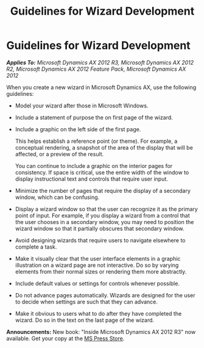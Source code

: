 ﻿---
title: Guidelines for Wizard Development
TOCTitle: Guidelines for Wizard Development
ms:assetid: abe0a775-c98d-41f1-8a3a-c353151abe7a
ms:mtpsurl: https://msdn.microsoft.com/en-us/library/Aa853845(v=AX.60)
ms:contentKeyID: 35249677
ms.date: 05/18/2015
mtps_version: v=AX.60
---

# Guidelines for Wizard Development 


_**Applies To:** Microsoft Dynamics AX 2012 R3, Microsoft Dynamics AX 2012 R2, Microsoft Dynamics AX 2012 Feature Pack, Microsoft Dynamics AX 2012_

When you create a new wizard in Microsoft Dynamics AX, use the following guidelines:

  - Model your wizard after those in Microsoft Windows.

  - Include a statement of purpose the on first page of the wizard.

  - Include a graphic on the left side of the first page.
    
    This helps establish a reference point (or theme). For example, a conceptual rendering, a snapshot of the area of the display that will be affected, or a preview of the result.
    
    You can continue to include a graphic on the interior pages for consistency. If space is critical, use the entire width of the window to display instructional text and controls that require user input.

  - Minimize the number of pages that require the display of a secondary window, which can be confusing.

  - Display a wizard window so that the user can recognize it as the primary point of input. For example, if you display a wizard from a control that the user chooses in a secondary window, you may need to position the wizard window so that it partially obscures that secondary window.

  - Avoid designing wizards that require users to navigate elsewhere to complete a task.

  - Make it visually clear that the user interface elements in a graphic illustration on a wizard page are not interactive. Do so by varying elements from their normal sizes or rendering them more abstractly.

  - Include default values or settings for controls whenever possible.

  - Do not advance pages automatically. Wizards are designed for the user to decide when settings are such that they can advance.

  - Make it obvious to users what to do after they have completed the wizard. Do so in the text on the last page of the wizard.

  
**Announcements:** New book: "Inside Microsoft Dynamics AX 2012 R3" now available. Get your copy at the [MS Press Store](https://www.microsoftpressstore.com/store/inside-microsoft-dynamics-ax-2012-r3-9780735685109).

